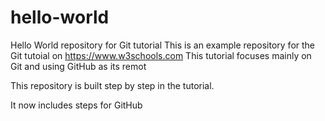 # hello-world
Hello World repository for Git tutorial
This is an example repository for the Git tutoial on https://www.w3schools.com
This tutorial focuses mainly on Git and using GitHub as its remot

This repository is built step by step in the tutorial. 

It now includes steps for GitHub
